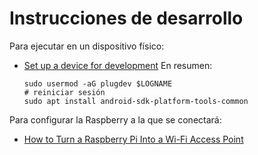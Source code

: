 # Instrucciones de desarrollo

Para ejecutar en un dispositivo físico:

* [Set up a device for development](https://developer.android.com/studio/run/device?utm_source=android-studio-2021-1-1#connect)
  En resumen:

  ```
  sudo usermod -aG plugdev $LOGNAME
  # reiniciar sesión
  sudo apt install android-sdk-platform-tools-common
  ```

Para configurar la Raspberry a la que se conectará:

* [How to Turn a Raspberry Pi Into a Wi-Fi Access Point](https://www.tomshardware.com/how-to/raspberry-pi-access-point)
